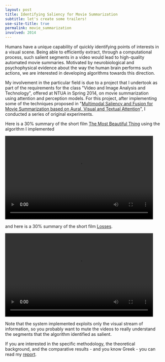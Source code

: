 ```yaml
---
layout: post
title: Identifying Saliency for Movie Summarization
subtitle: let's create some trailers!
use-site-title: true
permalink: movie_summarization
involved: 2014
---
```


Humans have a unique capability of quickly identifying points of interests in a visual scene. Being able to efficiently extract, through a computational process, such salient segments in a video would lead to high-quality automated movie summaries. Motivated by neurobiological and psychophysical evidence about the way the human brain performs such actions, we are interested in developing algorithms towards this direction.

My involvement in the particular field is due to a project that I undertook as part of the requirements for the class "Video and Image Analysis and Technology", offered at NTUA in Spring 2014, on movie summarization using attention and perception models. For this project, after implementing some of the techniques proposed in "[Multimodal Saliency and Fusion for Movie Summarization based on Aural, Visual and Textual Attention](http://dx.doi.org/10.1109/TMM.2013.2267205)", I conducted a series of original experiments.

Here is a 30% summary of the short film [The Most Beautiful Thing](https://www.youtube.com/watch?v=IP8psM4LWXk) using the algorithm I implemented

<video width="480" height="270" controls class="img-center">
  <source src="/work/classes/projects/tmbt_var_3.mp4" type="video/mp4">
  Your browser does not support embedded video.
</video>

and here is a 30% summary of the short film [Losses](https://www.youtube.com/watch?v=BMhXexbDmv8).

<video width="480" height="270" controls class="img-center">
  <source src="/work/classes/projects/los_var_3.mp4" type="video/mp4">
  Your browser does not support embedded video.
</video>

Note that the system implemented exploits only the visual stream of information, so you probably want to mute the videos to really understand the segments that the algorithm identified as salient.

If you are interested in the specific methodology, the theoretical background, and the comparative results - and you know Greek - you can read my [report](/work/classes/projects/eksaminiaia_video.pdf).

<!-- last updated: 2018-09-27 -->

